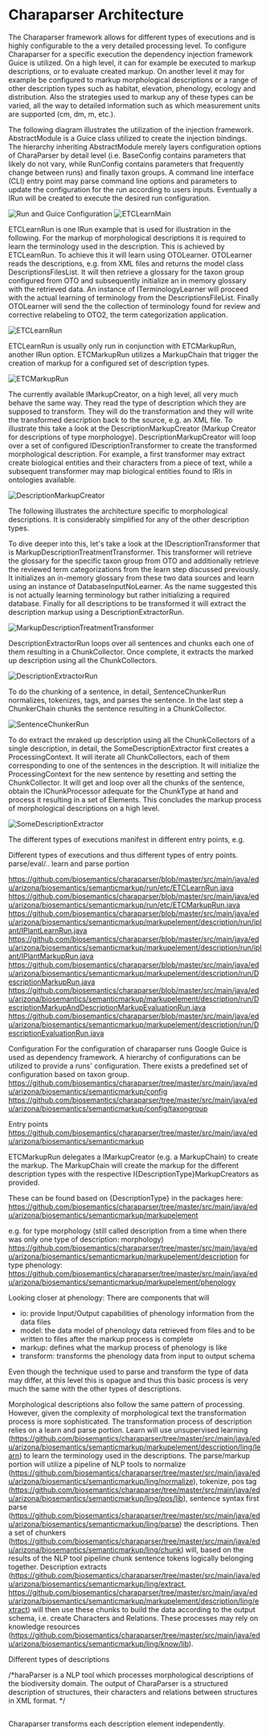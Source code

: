 # Charaparser Architecture
The Charaparser framework allows for different types of executions and is highly configurable to the a very detailed processing level. To configure Charaparser for a specific execution the dependency injection framework Guice is utilized. On a high level, it can for example be executed to markup descriptions, or to evaluate created markup. On another level it may for example be configured to markup morphological descriptions or a range of other description types such as habitat, elevation, phenology, ecology and distribution. Also the strategies used to markup any of these types can be varied, all the way to detailed information such as which measurement units are supported (cm, dm, m, etc.). 

The following diagram illustrates the utilization of the injection framework. AbstractModule is a Guice class utilized to create the injection bindings. The hierarchy inheriting AbstractModule merely layers configuration options of CharaParser by detail level (i.e. BaseConfig contains parameters that likely do not vary, while RunConfig contains parameters that frequently change between runs) and finally taxon groups. A command line interface (CLI) entry point may parse command line options and parameters to update the configuration for the run according to users inputs. Eventually a IRun will be created to execute the desired run configuration.

![Run and Guice Configuration][Run]
![ETCLearnMain][ETCLearnMain]

ETCLearnRun is one IRun example that is used for illustration in the following. For the markup of morphological descriptions it is required to learn the terminology used in the description. This is achieved by ETCLearnRun. To achieve this it will learn using OTOLearner. OTOLearner reads the descriptions, e.g. from XML files and returns the model class DescriptionsFilesList. It will then retrieve a glossary for the taxon group configured from OTO and subsequently initialize an in memory glossary with the retrieved data. An instance of ITerminologyLearner will proceed with the actual learning of terminology from the DescriptionsFileList. Finally OTOLearner will send the the collection of terminology found for review and corrective relabeling to OTO2, the term categorization application.

![ETCLearnRun][ETCLearnRun]

ETCLearnRun is usually only run in conjunction with ETCMarkupRun, another IRun option. ETCMarkupRun utilizes a MarkupChain that trigger the creation of markup for a configured set of description types. 

![ETCMarkupRun][ETCMarkupRun]

The currently available IMarkupCreator, on a high level, all very much behave the same way. They read the type of description which they are supposed to transform. They will do the transformation and they will write the transformed description back to the source, e.g. an XML file. To illustrate this take a look at the DescriptionMarkupCreator (Markup Creator for descriptions of type morphologye). DescriptionMarkupCreator will loop over a set of configured IDescriptionTransformer to create the transformed morphological description. For example, a first transformer may extract create biological entities and their characters from a piece of text, while a subsequent transformer may map biological entities found to IRIs in ontologies available.

![DescriptionMarkupCreator][DescriptionMarkupCreator]

The following illustrates the architecture specific to morphological descriptions. It is considerably simplified for any of the other description types. 

To dive deeper into this, let's take a look at the IDescriptionTransformer that is MarkupDescriptionTreatmentTransformer. This transformer will retrieve the glossary for the specific taxon group from OTO and additionally retrieve the reviewed term categorizations from the learn step discussed previously. It initializes an in-memory glossary from these two data sources and learn using an instance of DatabaseInputNoLearner. As the name suggested this is not actually learning terminology but rather initializing a required database. Finally for all descriptions to be transformed it will extract the description markup using a DescriptionExtractorRun.

![MarkupDescriptionTreatmentTransformer][MarkupDescriptionTreatmentTransformer]

DescriptionExtractorRun loops over all sentences and chunks each one of them resulting in a ChunkCollector. Once complete, it extracts the marked up description using all the ChunkCollectors.

![DescriptionExtractorRun][DescriptionExtractorRun]

To do the chunking of a sentence, in detail, SentenceChunkerRun normalizes, tokenizes, tags, and parses the sentence. In the last step a ChunkerChain chunks the sentence resulting in a ChunkCollector.

![SentenceChunkerRun][SentenceChunkerRun]

To do extract the mraked up description using all the ChunkCollectors of a single description, in detail, the SomeDescriptionExtractor first creates a ProcessingContext. It will iterate all ChunkCollectors, each of them corresponding to one of the sentences in the description. It will initialize the ProcessingContext for the new sentence by resetting and setting the ChunkCollector. It will get and loop over all the chunks of the sentence, obtain the IChunkProcessor adequate for the ChunkType at hand and process it resulting in a set of Elements. This concludes the markup process of morphological descriptions on a high level.

![SomeDescriptionExtractor][SomeDescriptionExtractor]




[Run]: http://biosemantics.github.io/charaparser/Run.png "Run and Guice Configuration"
[ETCLearnMain]: http://biosemantics.github.io/charaparser/ETCLearnMain.png "ETCLearnMain"
[ETCLearnRun]: http://biosemantics.github.io/charaparser/ETCLearnRun.png "ETCLearnRun"
[ETCMarkupRun]: http://biosemantics.github.io/charaparser/ETCMarkupRun.png "ETCMarkupRun"
[DescriptionMarkupCreator]: http://biosemantics.github.io/charaparser/DescriptionMarkupCreator.png "DescriptionMarkupCreator"
[MarkupDescriptionTreatmentTransformer]: http://biosemantics.github.io/charaparser/MarkupDescriptionTreatmentTransformer.png "MarkupDescriptionTreatmentTransformer"
[DescriptionExtractorRun]: http://biosemantics.github.io/charaparser/DescriptionExtractorRun.png "DescriptionExtractorRun"
[SomeDescriptionExtractor]: http://biosemantics.github.io/charaparser/SomeDescriptionExtractor.png "SomeDescriptionExtractor"
[SentenceChunkerRun]: http://biosemantics.github.io/charaparser/SentenceChunkerRun.png "SentenceChunkerRun"









The different types of executions manifest in different entry points, e.g. 

Different types of executions and thus different types of entry points.
parse/eval/..
learn and parse portion

https://github.com/biosemantics/charaparser/blob/master/src/main/java/edu/arizona/biosemantics/semanticmarkup/run/etc/ETCLearnRun.java
https://github.com/biosemantics/charaparser/blob/master/src/main/java/edu/arizona/biosemantics/semanticmarkup/run/etc/ETCMarkupRun.java
https://github.com/biosemantics/charaparser/blob/master/src/main/java/edu/arizona/biosemantics/semanticmarkup/markupelement/description/run/iplant/IPlantLearnRun.java
https://github.com/biosemantics/charaparser/blob/master/src/main/java/edu/arizona/biosemantics/semanticmarkup/markupelement/description/run/iplant/IPlantMarkupRun.java
https://github.com/biosemantics/charaparser/blob/master/src/main/java/edu/arizona/biosemantics/semanticmarkup/markupelement/description/run/DescriptionMarkupRun.java
https://github.com/biosemantics/charaparser/blob/master/src/main/java/edu/arizona/biosemantics/semanticmarkup/markupelement/description/run/DescriptionMarkupAndDescriptionMarkupEvaluationRun.java
https://github.com/biosemantics/charaparser/blob/master/src/main/java/edu/arizona/biosemantics/semanticmarkup/markupelement/description/run/DescriptionEvaluationRun.java

Configuration
For the configuration of charaparser runs Google Guice is used as dependency framework. A hierarchy of configurations can be utilized to provide a runs' configuration. There exists a predefined set of configuration based on taxon group.
https://github.com/biosemantics/charaparser/tree/master/src/main/java/edu/arizona/biosemantics/semanticmarkup/config
https://github.com/biosemantics/charaparser/tree/master/src/main/java/edu/arizona/biosemantics/semanticmarkup/config/taxongroup

Entry points
https://github.com/biosemantics/charaparser/tree/master/src/main/java/edu/arizona/biosemantics/semanticmarkup

ETCMarkupRun delegates a IMarkupCreator (e.g. a MarkupChain) to create the markup. The MarkupChain will create the markup for the different description types with the respective I{DescriptionType}MarkupCreators as provided.

These can be found based on {DescriptionType} in the packages here: https://github.com/biosemantics/charaparser/tree/master/src/main/java/edu/arizona/biosemantics/semanticmarkup/markupelement

e.g. for type morphology (still called description from a time when there was only one type of description: morphology)
https://github.com/biosemantics/charaparser/tree/master/src/main/java/edu/arizona/biosemantics/semanticmarkup/markupelement/description
for type phenology:
https://github.com/biosemantics/charaparser/tree/master/src/main/java/edu/arizona/biosemantics/semanticmarkup/markupelement/phenology

Looking closer at phenology:
There are components that will 
- io: provide Input/Output capabilities of phenology information from the data files
- model: the data model of phenology data retrieved from files and to be written to files after the markup process is complete
- markup: defines what the markup process of phenology is like
- transform: transforms the phenology data from input to output schema

Even though the technique used to parse and transform the type of data may differ, at this level this is opague and thus this basic process is very much the same with the other types of descriptions. 

Morphological descriptions also follow the same pattern of processing. However, given the complexity of morphological text the transformation process is more sophisticated. The transformation process of description relies on a learn and parse portion. Learn will use unsupervised learning (https://github.com/biosemantics/charaparser/tree/master/src/main/java/edu/arizona/biosemantics/semanticmarkup/markupelement/description/ling/learn)
to learn the terminology used in the descriptions. The parse/markup portion will utilize a pipeline of NLP tools to normalize (https://github.com/biosemantics/charaparser/tree/master/src/main/java/edu/arizona/biosemantics/semanticmarkup/ling/normalize), tokenize, pos tag (https://github.com/biosemantics/charaparser/tree/master/src/main/java/edu/arizona/biosemantics/semanticmarkup/ling/pos/lib), sentence syntax first parse (https://github.com/biosemantics/charaparser/tree/master/src/main/java/edu/arizona/biosemantics/semanticmarkup/ling/parse) the descriptions. Then a set of chunkers (https://github.com/biosemantics/charaparser/tree/master/src/main/java/edu/arizona/biosemantics/semanticmarkup/ling/chunk) will, based on the results of the NLP tool pipeline chunk sentence tokens logically belonging together. Description extracts (https://github.com/biosemantics/charaparser/tree/master/src/main/java/edu/arizona/biosemantics/semanticmarkup/ling/extract, https://github.com/biosemantics/charaparser/tree/master/src/main/java/edu/arizona/biosemantics/semanticmarkup/markupelement/description/ling/extract) will then use these chunks to build the data according to the output schema, i.e. create Characters and Relations. These processes may rely on knowledge resources (https://github.com/biosemantics/charaparser/tree/master/src/main/java/edu/arizona/biosemantics/semanticmarkup/ling/know/lib).



Different types of descriptions


/*haraParser is a NLP tool which processes morphological descriptions of the biodiversity domain. The output of CharaParser is a structured description of structures, their characters and relations between structures in XML format.
*/


##

Charaparser transforms each description element independently.

